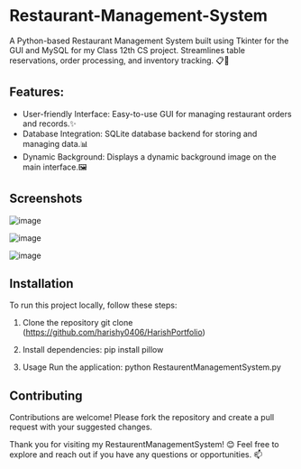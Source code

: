 # Restaurant-Management-System
A Python-based Restaurant Management System built using Tkinter for the GUI and MySQL for my Class 12th CS project. Streamlines table reservations, order processing, and inventory tracking. 📋🐍

## Features:
- User-friendly Interface: Easy-to-use GUI for managing restaurant orders and records.✨ 
- Database Integration: SQLite database backend for storing and managing data.📊 
- Dynamic Background: Displays a dynamic background image on the main interface.🖼️ 

## Screenshots
![image](https://github.com/harishy0406/Restaurant-Management-System/assets/142865295/d656bb1b-e8b3-4e23-9e33-40251e39b925)


![image](https://github.com/harishy0406/Restaurant-Management-System/assets/142865295/ad60bf67-451d-43f5-9c69-d6594dc599f6)

![image](https://github.com/harishy0406/Restaurant-Management-System/assets/142865295/c6959ac1-ce5d-4164-aa72-88ba443e3ca1)


## Installation
To run this project locally, follow these steps:

1. Clone the repository
git clone (https://github.com/harishy0406/HarishPortfolio)

2. Install dependencies:
pip install pillow

3. Usage
Run the application: python RestaurentManagementSystem.py


## Contributing
Contributions are welcome! Please fork the repository and create a pull request with your suggested changes.

Thank you for visiting my RestaurentManagementSystem! 😊 Feel free to explore and reach out if you have any questions or opportunities. 📫
